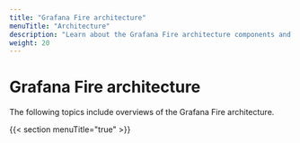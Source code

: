 ```yaml
---
title: "Grafana Fire architecture"
menuTitle: "Architecture"
description: "Learn about the Grafana Fire architecture components and services."
weight: 20
---
```


# Grafana Fire architecture

The following topics include overviews of the Grafana Fire architecture.

{{< section menuTitle="true" >}}
